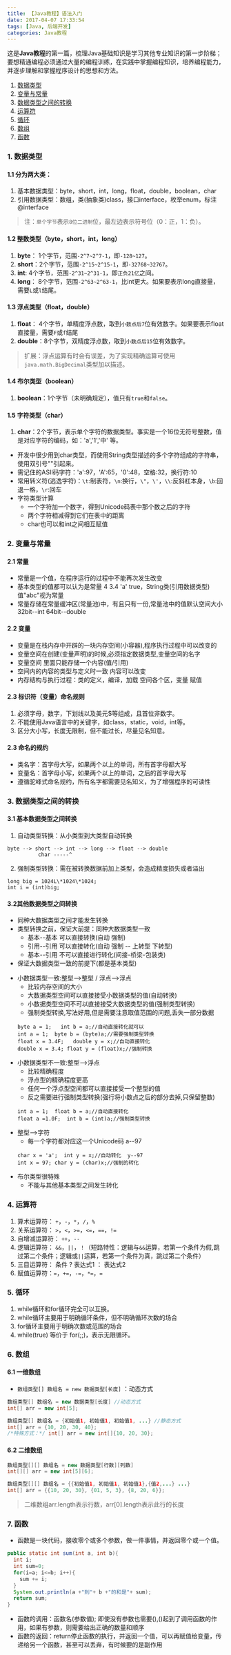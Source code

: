 ```yaml
---
title: 【Java教程】语法入门
date: 2017-04-07 17:33:54
tags: [Java, 后端开发]
categories: Java教程
---
```


这是**Java教程**的第一篇，梳理Java基础知识是学习其他专业知识的第一步阶梯；要想精通编程必须通过大量的编程训练，在实践中掌握编程知识，培养编程能力，并逐步理解和掌握程序设计的思想和方法。
<!-- more -->

1. [数据类型](#id1)
2. [变量与常量](#id2)
3. [数据类型之间的转换](#id3)
4. [运算符](#id4)
5. [循环](#id5)
6. [数组](#id6)
7. [函数](#id7)


<span id="id1"><span>
### 1. 数据类型
#### 1.1 分为两大类：
1. 基本数据类型：byte，short，int，long，float，double，boolean，char
2. 引用数据类型：数组，类(抽象类)class，接口interface，枚举enum，标注@interface

> 注：`单个字节`表示`8位二进制`位，最左边表示符号位（0：正，1：负）。

#### 1.2 整数类型（byte，short，int，long）
1. **byte**： 1个字节，范围`-2^7~2^7-1`，即`-128~127`。
2. **short**：2个字节，范围`-2^15~2^15-1`，即`-32768~32767`。
3. **int**:   4个字节，范围`-2^31~2^31-1`，即`正负21亿`之间。
4. **long**： 8个字节，范围`-2^63~2^63-1`，比int更大。如果要表示long直接量，需要`L`或`l`结尾。

#### 1.3 浮点类型（float，double）
1. **float**： 4个字节，单精度浮点数，取到`小数点后7`位有效数字。如果要表示float直接量，需要`F`或`f`结尾
2. **double**：8个字节，双精度浮点数，取到`小数点后15`位有效数字。

> 扩展：浮点运算有时会有误差，为了实现精确运算可使用`java.math.BigDecimal`类型加以描述。

#### 1.4 布尔类型（boolean）
1. **boolean**：1个字节（未明确规定），值只有`true`和`false`。

#### 1.5 字符类型（char）
1. **char**：2个字节，表示单个字符的数据类型。事实是一个16位无符号整数，值是对应字符的编码，如：'a','1','中' 等。
- 开发中很少用到char类型，而使用String类型描述的多个字符组成的字符串，使用双引号""引起来。
- 需记住的ASII码字符：'a':97，'A':65，'0':48，空格:32，换行符:10
- 常用转义符(逃逸字符)：`\t`:制表符，`\n`:换行，`\"`，`\'`，`\\`:反斜杠本身，`\b`:回退一格，`\r`:回车
- 字符类型计算
  * 一个字符加一个数字，得到Unicode码表中那个数之后的字符
  * 两个字符相减得到它们在表中的距离
  * char也可以和int之间相互赋值


<span id="id2"><span>
### 2. 变量与常量
#### 2.1 常量
- 常量是一个值，在程序运行的过程中不能再次发生改变
- 基本类型的值都可以认为是常量   4  3.4  'a'  true，String类(引用数据类型)值"abc"视为常量
- 常量存储在常量缓冲区(常量池)中，有且只有一份,常量池中的值默认空间大小  32bit--int   64bit--double

#### 2.2 变量
- 变量是在栈内存中开辟的一块内存空间(小容器),程序执行过程中可以改变的
- 变量空间在创建(变量声明)的时候,必须指定数据类型,变量空间的名字
- 变量空间   里面只能存储一个内容(值/引用)
- 空间内的内容的类型与定义时一致 内容可以改变 
- 内存结构与执行过程：类的定义，编译，加载 空间各个区，变量 赋值

#### 2.3 标识符（变量）命名规则
1. 必须字母，数字，下划线以及美元$等组成，且首位非数字。
2. 不能使用Java语言中的关键字，如class，static，void，int等。
3. 区分大小写，长度无限制，但不能过长，尽量见名知意。

#### 2.3 命名的规约
- 类名字：首字母大写，如果两个以上的单词，所有首字母都大写
- 变量名：首字母小写，如果两个以上的单词，之后的首字母大写
- 遵循驼峰式命名规约，所有名字都需要见名知义，为了增强程序的可读性


<span id="id3"><span>
### 3. 数据类型之间的转换
#### 3.1 基本数据类型之间转换
1. 自动类型转换：从小类型到大类型自动转换

```
byte --> short --> int --> long --> float --> double
          char -----^
```

2. 强制类型转换：需在被转换数据前加上类型，会造成精度损失或者溢出

```
long big = 1024L\*1024\*1024;
int i = (int)big;
```

#### 3.2其他数据类型之间转换
- 同种大数据类型之间才能发生转换
- 类型转换之前，保证大前提：同种大数据类型一致
    * 基本--基本   可以直接转换(自动 强制)
    * 引用--引用   可以直接转化(自动 强制 -- 上转型 下转型)
    * 基本--引用   不可以直接进行转化(间接-桥梁-包装类)
- 保证大数据类型一致的前提下(都是基本类型)
* 小数据类型一致:整型-->整型 / 浮点-->浮点
    + 比较内存空间的大小
    + 大数据类型空间可以直接接受小数据类型的值(自动转换)
    + 小数据类型空间不可以直接接受大数据类型的值(强制类型转换)
    + 强制类型转换,写法好用,但是需要注意取值范围的问题,丢失一部分数据
    ```
    byte a = 1;   int b = a;//自动直接转化就可以
    int a = 1;  byte b = (byte)a;//需要强制类型转换
    float x = 3.4F;   double y = x;//自动直接转化
    double x = 3.4; float y = (float)x;//强制转换
    ```
* 小数据类型不一致:整型-->浮点
    + 比较精确程度
    + 浮点型的精确程度更高
    + 任何一个浮点型空间都可以直接接受一个整型的值
    + 反之需要进行强制类型转换(强行将小数点之后的部分去掉,只保留整数)
    ```
    int a = 1;  float b = a;//自动直接转化
    float a =1.0F;  int b = (int)a;//强制类型转换
    ```
* 整型-->字符
    + 每一个字符都对应这一个Unicode码   a--97
    ```
    char x = 'a';  int y = x;//自动转化  y--97
    int x = 97; char y = (char)x;//强制的转化
    ```
* 布尔类型很特殊
    + 不能与其他基本类型之间发生转化


<span id="id4"><span>
### 4. 运算符
1. 算术运算符： `+`，`-`，`*`，`/`，`%`
2. 关系运算符： `>`，`<`，`>=`，`<=`，`==`，`!=`
3. 自增减运算符： `++`，`--`
4. 逻辑运算符： `&&`，`||`，`！`（短路特性：逻辑与`&&`运算，若第一个条件为假,跳过第二个条件；逻辑或`||`运算，若第一个条件为真，跳过第二个条件）
5. 三目运算符： 条件 ? 表达式1 ： 表达式2
6. 赋值运算符：`=`，`+=`，`-=`，`*=`，`=` 

<span id="id5"><span>
### 5. 循环
1. while循环和for循环完全可以互换。
2. while循环主要用于明确循环条件，但不明确循环次数的场合
3. for循环主要用于明确次数或范围的场合
4. while(true) 等价于 for(;;)，表示无限循环。

<span id="id6"><span>
### 6. 数组
#### 6.1 一维数组
- `数组类型[] 数组名 = new 数据类型[长度]` ：动态方式

``` java
数组类型[] 数组名 = new 数据类型[长度] //动态方式
int[] arr = new int[5];
```

``` java
数组类型[] 数组名 = {初始值1, 初始值1, 初始值1, ...} //静态方式
int[] arr = {10, 20, 30, 40};
/*特殊方式：*/ int[] arr = new int[]{10, 20, 30};
```

#### 6.2 二维数组

``` java
数组类型[][] 数组名 = new 数据类型[行数][列数]
int[][] arr = new int[5][6];
```

``` java
数组类型[][] 数组名 = {{初始值1, 初始值1, 初始值1},{值2,...} ...}
int[] arr = {{10, 20, 30}, {01, 5, 3}, {8, 20, 6}};
```

> 二维数组arr.length表示行数，arr[0].length表示此行的长度


<span id="id7"><span>
### 7. 函数
- 函数是一块代码，接收零个或多个参数，做一件事情，并返回零个或一个值。

``` java
public static int sum(int a, int b){
  int i;
  int sum=0;
  for(i=a; i<=b; i++){
    sum += i;
  }
  System.out.println(a +"到"+ b +"的和是"+ sum);
  return sum;
}
```

- 函数的调用：函数名(参数值); 即使没有参数也需要(),()起到了调用函数的作用，如果有参数，则需要给出正确的数量和顺序
- 函数的返回：return停止函数的执行，并返回一个值，可以再赋值给变量，传递给另一个函数，甚至可以丢弃，有时候要的是副作用
